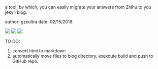 a tool, by which, you can easily migrate your answers from Zhihu to you jekyll blog.

author: gzxultra
date:   02/15/2016

![](http://ww2.sinaimg.cn/large/bfe31badgw1f10wk2lyx2j20m30gawib.jpg)
![](http://ww1.sinaimg.cn/large/bfe31badgw1f10wkmwaa5j20tc0e8djd.jpg)
![](http://ww3.sinaimg.cn/large/bfe31badgw1f10wl0q0wsj20te068q4j.jpg)

TO DO:
1. convert html to markdown
2. automatically move files to blog directory, exexcute build and push to GitHub repo.
